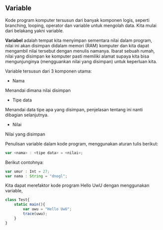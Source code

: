 ## Variable

Kode program komputer tersusun dari banyak komponen logis, seperti branching, looping, operator dan variable untuk mengolah data. Kita mulai dari belakang yakni variable.

**Variabel** adalah tempat kita menyimpan sementara nilai dalam program, nilai ini akan disimpan didalam memori (RAM) komputer dan kita dapat mengambil nilai tersebut dengan menulis namanya. Ibarat sebuah rumah, nilai yang disimpan ke komputer pasti memiliki alamat supaya kita bisa mengunjunginya (mengguankan nilai yang disimpan) untuk keperluan kita.

Variable tersusun dari 3 komponen utama:

- Nama

Menandai dimana nilai disimpan

- Tipe data

Menandai data tipe apa yang disimpan, penjelasan tentang ini nanti dibagian selanjutnya.

- Nilai

Nilai yang disimpan

Penulisan variable dalam kode program, menggunakan aturan tulis berikut:

```javascript
var <nama> : <tipe data> = <nilai>;
```

Berikut contohnya:

```javascript
var umur : Int = 27;
var nama : String = "dnogl";
```

Kita dapat merefaktor kode program Hello UwU dengan menggunakan variable,

```javascript
class Test{
    static main(){
        var uwu = "Hello UwU";
        trace(uwu);
    }
}
```


